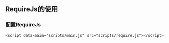 ## RequireJs的使用

### 配置RequireJs

```
<script data-main="scripts/main.js" src="scripts/require.js"></script>

```